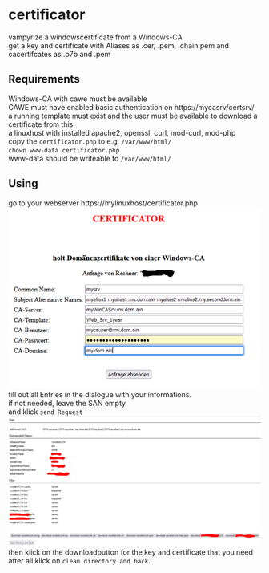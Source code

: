 # certificator
vampyrize a windowscertificate from a Windows-CA  
get a key and certificate with Aliases as .cer, .pem, .chain.pem and cacertifcates as .p7b and .pem

## Requirements
  Windows-CA with cawe must be available  
  CAWE must have enabled basic authentication on https://mycasrv/certsrv/  
  a running template must exist and the user must be available to download a certificate from this.  
  a linuxhost with installed apache2, openssl, curl, mod-curl, mod-php  
  copy the ``certificator.php`` to e.g. ``/var/www/html/``  
  ``chown www-data certificator.php``  
  www-data should be writeable to ``/var/www/html/``  
## Using
  go to your webserver https://mylinuxhost/certificator.php  
  ![startpage](certificator1.png)  
  fill out all Entries in the dialogue with your informations.  
  if not needed, leave the SAN empty  
  and klick ``send Request``  
  ![startpage](certificator2.png)  
  then klick on the downloadbutton for the key and certificate that you need  
  after all klick on ``clean directory and back``.
  

